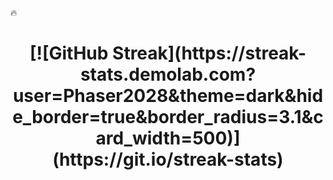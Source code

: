 🔥

<h1 align="center">[![GitHub Streak](https://streak-stats.demolab.com?user=Phaser2028&theme=dark&hide_border=true&border_radius=3.1&card_width=500)](https://git.io/streak-stats)</h1>

<!--
**Phaser2028/Phaser2028** is a ✨ _special_ ✨ repository because its `README.md` (this file) appears on your GitHub profile.

Here are some ideas to get you started:

- 🔭 I’m currently working on ...
- 🌱 I’m currently learning ...
- 👯 I’m looking to collaborate on ...
- 🤔 I’m looking for help with ...
- 💬 Ask me about ...
- 📫 How to reach me: ...
- 😄 Pronouns: ...
- ⚡ Fun fact: ...
-->
